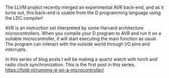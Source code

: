 The LLVM project recently merged an experimental AVR back-end, and as it turns out, this back-end is usable from the D programming language using the LDC compiler!

AVR is an instruction set interpreted by some Harvard architecture microcontrollers. When you compile your D program to AVR and run it on a suitable microcontroller, it will start executing the main function as usual. The program can interact with the outside world through I/O pins and interrupts.

In this series of blog posts I will be making a quartz watch with torch and radio clock synchronization. This is the first post in this series.
https://foldr.nl/running-d-on-a-microcontroller/
